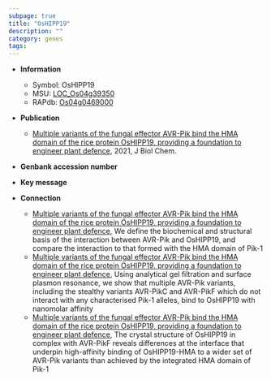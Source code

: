```yaml
---
subpage: true
title: "OsHIPP19"
description: ""
category: genes
tags: 
---
```


* **Information**  
    + Symbol: OsHIPP19  
    + MSU: [LOC_Os04g39350](http://rice.plantbiology.msu.edu/cgi-bin/ORF_infopage.cgi?orf=LOC_Os04g39350)  
    + RAPdb: [Os04g0469000](http://rapdb.dna.affrc.go.jp/viewer/gbrowse_details/irgsp1?name=Os04g0469000)  

* **Publication**  
    + [Multiple variants of the fungal effector AVR-Pik bind the HMA domain of the rice protein OsHIPP19, providing a foundation to engineer plant defence](http://www.ncbi.nlm.nih.gov/pubmed?term=Multiple+variants+of+the+fungal+effector+AVR-Pik+bind+the+HMA+domain+of+the+rice+protein+OsHIPP19,+providing+a+foundation+to+engineer+plant+defence%5BTitle%5D), 2021, J Biol Chem.

* **Genbank accession number**  

* **Key message**  

* **Connection**  
    + [Multiple variants of the fungal effector AVR-Pik bind the HMA domain of the rice protein OsHIPP19, providing a foundation to engineer plant defence](http://www.ncbi.nlm.nih.gov/pubmed?term=Multiple+variants+of+the+fungal+effector+AVR-Pik+bind+the+HMA+domain+of+the+rice+protein+OsHIPP19,+providing+a+foundation+to+engineer+plant+defence%5BTitle%5D),  We define the biochemical and structural basis of the interaction between AVR-Pik and OsHIPP19, and compare the interaction to that formed with the HMA domain of Pik-1
    + [Multiple variants of the fungal effector AVR-Pik bind the HMA domain of the rice protein OsHIPP19, providing a foundation to engineer plant defence](http://www.ncbi.nlm.nih.gov/pubmed?term=Multiple+variants+of+the+fungal+effector+AVR-Pik+bind+the+HMA+domain+of+the+rice+protein+OsHIPP19,+providing+a+foundation+to+engineer+plant+defence%5BTitle%5D),  Using analytical gel filtration and surface plasmon resonance, we show that multiple AVR-Pik variants, including the stealthy variants AVR-PikC and AVR-PikF which do not interact with any characterised Pik-1 alleles, bind to OsHIPP19 with nanomolar affinity
    + [Multiple variants of the fungal effector AVR-Pik bind the HMA domain of the rice protein OsHIPP19, providing a foundation to engineer plant defence](http://www.ncbi.nlm.nih.gov/pubmed?term=Multiple+variants+of+the+fungal+effector+AVR-Pik+bind+the+HMA+domain+of+the+rice+protein+OsHIPP19,+providing+a+foundation+to+engineer+plant+defence%5BTitle%5D),  The crystal structure of OsHIPP19 in complex with AVR-PikF reveals differences at the interface that underpin high-affinity binding of OsHIPP19-HMA to a wider set of AVR-Pik variants than achieved by the integrated HMA domain of Pik-1



